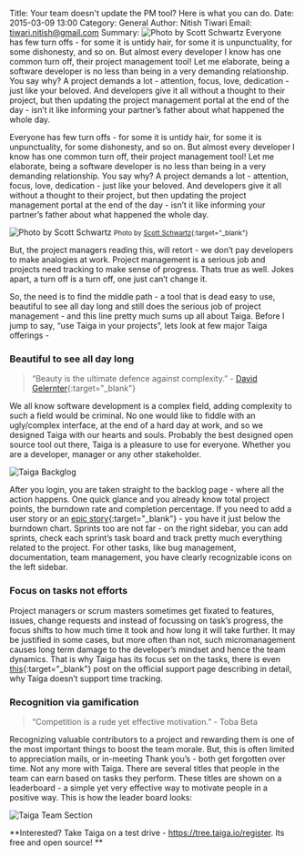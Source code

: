Title: Your team doesn't update the PM tool? Here is what you can do.
Date: 2015-03-09 13:00
Category: General
Author: Nitish Tiwari
Email: tiwari.nitish@gmail.com
Summary: ![Photo by Scott Schwartz]({filename}/images/2015-03-09_nitish_PM_tool/macbook-air-all-faded-and-stuff.jpg) Everyone has few turn offs - for some it is untidy hair, for some it is unpunctuality, for some dishonesty, and so on. But almost every developer I know has one common turn off, their project management tool! Let me elaborate, being a software developer is no less than being in a very demanding relationship. You say why? A project demands a lot - attention, focus, love, dedication - just like your beloved. And developers give it all without a thought to their project, but then updating the project management portal at the end of the day - isn’t it like informing your partner’s father about what happened the whole day.

Everyone has few turn offs - for some it is untidy hair, for some it is unpunctuality, for some dishonesty, and so on. But almost every developer I know has one common turn off, their project management tool! Let me elaborate, being a software developer is no less than being in a very demanding relationship. You say why? A project demands a lot - attention, focus, love, dedication - just like your beloved. And developers give it all without a thought to their project, but then updating the project management portal at the end of the day - isn’t it like informing your partner’s father about what happened the whole day.

![Photo by Scott Schwartz]({filename}/images/2015-03-09_nitish_PM_tool/macbook-air-all-faded-and-stuff.jpg)
<small>Photo by [Scott Schwartz](https://www.flickr.com/photos/126793344@N05/){:target="_blank"}</small>

But, the project managers reading this, will retort - we don’t pay developers to make analogies at work. Project management is a serious job and projects need tracking to make sense of progress. Thats true as well. Jokes apart, a turn off is a turn off, one just can’t change it.

So, the need is to find the middle path - a tool that is dead easy to use, beautiful to see all day long and still does the serious job of project management - and this line pretty much sums up all about Taiga. Before I jump to say, “use Taiga in your projects”, lets look at few major Taiga offerings -

### Beautiful to see all day long

> “Beauty is the ultimate defence against complexity.” - [David Gelernter](http://en.wikipedia.org/wiki/David_Gelernter){:target="_blank"}

We all know software development is a complex field, adding complexity to such a field would be criminal. No one would like to fiddle with an ugly/complex interface, at the end of a hard day at work, and so we designed Taiga with our hearts and souls. Probably the best designed open source tool out there, Taiga is a pleasure to use for everyone. Whether you are a developer, manager or any other stakeholder.

![Taiga Backglog](/images/2015-03-09_nitish_PM_tool/backlog.png)

After you login, you are taken straight to the backlog page - where all the action happens. One quick glance and you already know total project points, the burndown rate and completion percentage. If you need to add a user story or an [epic story](https://blog.taiga.io/epic-stories.html){:target="_blank"} - you have it just below the burndown chart. Sprints too are not far - on the right sidebar, you can add sprints, check each sprint’s task board and track pretty much everything related to the project. For other tasks, like bug management, documentation, team management, you have clearly recognizable icons on the left sidebar.

### Focus on tasks not efforts

Project managers or scrum masters sometimes get fixated to features, issues, change requests and instead of focussing on task’s progress, the focus shifts to how much time it took and how long it will take further. It may be justified in some cases, but more often than not, such micromanagement causes long term damage to the developer’s mindset and hence the team dynamics. That is why Taiga has its focus set on the tasks, there is even [this](https://tree.taiga.io/support/frequently-asked-questions/why-is-there-no-time-tracking/){:target="_blank"} post on the official support page describing in detail, why Taiga doesn’t support time tracking.

### Recognition via gamification

> “Competition is a rude yet effective motivation.” - Toba Beta

Recognizing valuable contributors to a project and rewarding them is one of the most important things to boost the team morale. But, this is often limited to appreciation mails, or in-meeting Thank you’s - both get forgotten over time. Not any more with Taiga. There are several titles that people in the team can earn based on tasks they perform. These titles are shown on a leaderboard - a simple yet very effective way to motivate people in a positive way. This is how the leader board looks:

![Taiga Team Section]({filename}/images/2015-03-09_nitish_PM_tool/team.png)

**Interested? Take Taiga on a test drive - https://tree.taiga.io/register. Its free and open source! **
